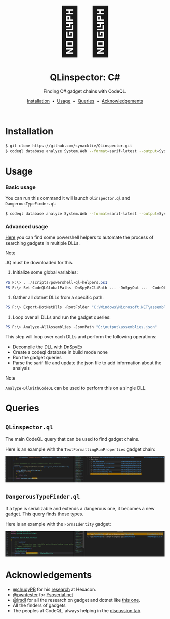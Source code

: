 <div align="center" style="font-size: 148px;">
  🧙‍♂️
</div>

<h1 align="center">
  QLinspector: C#
</h1>

<p align="center">
   Finding C# gadget chains with CodeQL.
</p>

<p align="center">
<a href="#installation">Installation</a> &nbsp;&bull;&nbsp;
<a href="#usage">Usage</a> &nbsp;&bull;&nbsp;
<a href="#queries">Queries</a> &nbsp;&bull;&nbsp;
<a href="#acknowledgements">Acknowledgements</a>
</p>

<br />

# Installation

```sh
$ git clone https://github.com/synacktiv/QLinspector.git
$ codeql database analyze System.Web --format=sarif-latest --output=System.Web.sarif --search-path=./QLinspector/ synacktiv/qlinspector-csharp
```

# Usage

### Basic usage

You can run this command it will launch `Qlinspector.ql` and `DangerousTypeFinder.ql`:
```sh
$ codeql database analyze System.Web --format=sarif-latest --output=System.Web.sarif --search-path=./QLinspector/ synacktiv/qlinspector-csharp
```

### Advanced usage

[Here](../../scripts/powershell-ql-helpers.ps1) you can find some powershell helpers to automate the process of searching gadgets in multiple DLLs.

> [!NOTE]
> JQ must be downloaded for this.

1) Initialize some global variables:
```powershell
PS F:\> . ./scripts/powershell-ql-helpers.ps1
PS F:\> Set-CodeQLGlobalPaths -DnSpyExCliPath ... -DnSpyOut ... -CodeQLPath ... -CodeQLDbOut ... -QueryPath ./ql/csharp/queries/ -SarifOut ... -JQPath ...
```

1) Gather all dotnet DLLs from a specific path:
```powershell
PS F:\> Export-DotNetDlls -RootFolder "C:\Windows\Microsoft.NET\assembly\GAC_MSIL\" -DestinationFile "C:\output\assemblies.json"
```

1) Loop over all DLLs and run the gadget queries:
```powershell
PS F:\> Analyze-AllAssemblies -JsonPath "C:\output\assemblies.json"
```

This step will loop over each DLLs and perform the following operations:
- Decompile the DLL with DnSpyEx
- Create a codeql database in build mode none
- Run the gadget queries
- Parse the sarif file and update the json file to add information about the analysis

> [!NOTE]
> `Analyze-DllWithCodeQL` can be used to perform this on a single DLL.

# Queries

## `QLinspector.ql`

The main CodeQL query that can be used to find gadget chains.

Here is an example with the `TextFormattingRunProperties` gadget chain:

![TextFormattingRunProperties](../../../img/TextFormattingRunProperties.png)

## `DangerousTypeFinder.ql`

If a type is serializable and extends a dangerous one, it becomes a new gadget. This query finds those types.

Here is an example with the `FormsIdentity` gadget:

![FormsIdentity](../../../img/FormsIdentity.png)


# Acknowledgements

- [@chudyPB](https://x.com/chudypb) for his [research](https://github.com/thezdi/presentations/blob/main/2023_Hexacon/whitepaper-net-deser.pdf) at Hexacon.
- [@pwntester](https://x.com/pwntester) for [Ysoserial.net](https://github.com/pwntester/ysoserial.net/)
- [@irsdl](https://x.com/irsdl) for all the research on gadget and dotnet like [this one](https://soroush.me/downloadable/use_of_deserialisation_in_dotnet_framework_methods_and_classes.pdf).
- All the finders of gadgets
- The peoples at CodeQL, always helping in the [discussion tab](https://github.com/github/codeql/discussions).
